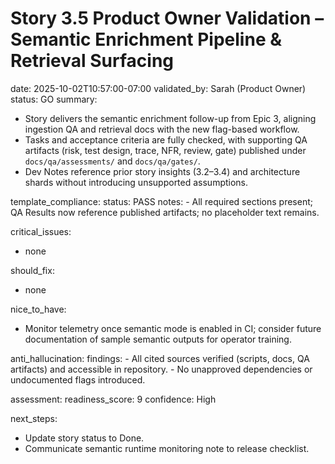 # Story 3.5 Product Owner Validation – Semantic Enrichment Pipeline & Retrieval Surfacing

date: 2025-10-02T10:57:00-07:00
validated_by: Sarah (Product Owner)
status: GO
summary:
  - Story delivers the semantic enrichment follow-up from Epic 3, aligning ingestion QA and retrieval docs with the new flag-based workflow.
  - Tasks and acceptance criteria are fully checked, with supporting QA artifacts (risk, test design, trace, NFR, review, gate) published under `docs/qa/assessments/` and `docs/qa/gates/`.
  - Dev Notes reference prior story insights (3.2–3.4) and architecture shards without introducing unsupported assumptions.

template_compliance:
  status: PASS
  notes:
    - All required sections present; QA Results now reference published artifacts; no placeholder text remains.

critical_issues:
  - none

should_fix:
  - none

nice_to_have:
  - Monitor telemetry once semantic mode is enabled in CI; consider future documentation of sample semantic outputs for operator training.

anti_hallucination:
  findings:
    - All cited sources verified (scripts, docs, QA artifacts) and accessible in repository.
    - No unapproved dependencies or undocumented flags introduced.

assessment:
  readiness_score: 9
  confidence: High

next_steps:
  - Update story status to Done.
  - Communicate semantic runtime monitoring note to release checklist.

